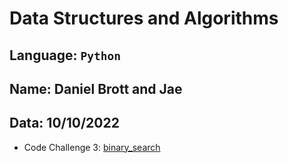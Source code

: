 # Data Structures and Algorithms

## Language: `Python`

## Name: Daniel Brott and Jae

## Data: 10/10/2022

- Code Challenge 3: [binary_search](./images/lab3.jpg)

